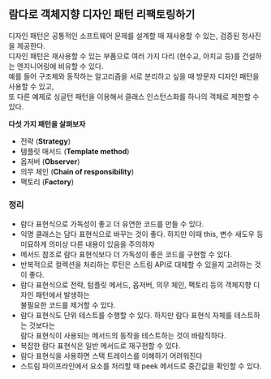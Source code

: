 ## 람다로 객체지향 디자인 패턴 리팩토링하기
  
디자인 패턴은 공통적인 소프트웨어 문제를 설계할 때 재사용할 수 있는, 검증된 청사진을 제공한다.  
디자인 패턴은 재사용할 수 있는 부품으로 여러 가지 다리 (현수교, 아치교 등)를 건설하는 엔지니어링에 비유할 수 있다.  
예를 들어 구조체와 동작하는 알고리즘을 서로 분리하고 싶을 때 방문자 디자인 패턴을 사용할 수 있고,  
또 다른 예제로 싱글턴 패턴을 이용해서 클래스 인스턴스화를 하나의 객체로 제한할 수 있다.  
  
**다섯 가지 패턴을 살펴보자**  
- 전략 (**Strategy**)
- 템플릿 매서드 (**Template method**)
- 옵저버 (**Observer**)
- 의무 체인 (**Chain of responsibility**)
- 팩토리 (**Factory**)
  
### 정리
- 람다 표현식으로 가독성이 좋고 더 유연한 코드를 만들 수 있다.
- 익명 클래스는 담다 표현식으로 바꾸는 것이 좋다. 하지만 이때 this, 변수 새도우 등 미묘하게 의미상 다른 내용이 있음을 주의하자
- 메서드 참조로 람다 표현식보다 더 가독성이 좋은 코드를 구현할 수 있다.
- 반복적으로 컬렉션을 처리하는 루틴은 스트림 API로 대체할 수 있을지 고려하는 것이 좋다.
- 람다 표현식으로 전략, 텀플릿 메서드, 옵저버, 의무 체인, 팩토리 등의 객체지향 디자인 패턴에서 발생하는  
불필요한 코드를 제거할 수 있다.  
- 람다 표현식도 단위 테스트를 수행할 수 있다. 하지만 람다 표현식 자체를 테스트하는 것보다는  
람다 표현식이 사용되는 메서드의 동작을 테스트하는 것이 바람직하다.
- 복잡한 람다 표현식은 일반 메서드로 재구현할 수 있다.
- 람다 표현식을 사용하면 스택 트레이스를 이해하기 어려워진다
- 스트림 파이프라인에서 요소를 처리할 때 peek 메서드로 중간값을 확인할 수 있다.  
